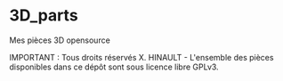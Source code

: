 # 3D_parts
Mes pièces 3D opensource


IMPORTANT : Tous droits réservés X. HINAULT - L'ensemble des pièces disponibles dans ce dépôt sont sous licence libre GPLv3.
